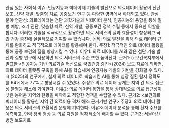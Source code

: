 

관심 있는 사회적 이슈: 인공지능과 빅데이터 기술의 발전으로 의료데이터 활용이 진단 보조, 신약 개발, 맞춤형 치료, 공중보건 연구 등 다양한 영역에서 확대되고 있다.
관심 분야 연관성: 의료데이터는 첨단 과학기술과 빅데이터 분석, 인공지능의 융합을 통해 질병 예방, 조기 진단, 맞춤형 치료, 신약 개발, 공중보건 정책 수립 등에서 중요한 역할을 합니다. 이러한 기술을 적극적으로 활용하면 의료 서비스의 질과 효율성이 향상되고 국민 건강 증진에 실질적으로 기여할 수 있습니다.
논제: 의료 발전을 위해 의료 데이터 규제를 완화하고 적극적으로 데이터를 활용해야 한다.
주장1: 적극적인 의료 데이터 활용을 통해 공중 보건의 질을 향상시킬 수 있다.
이유1: 의료 데이터를 AI와 같은 첨단 기술 발전과 질병 연구에 사용하면 의료 서비스의 수준 또한 높아진다.
근거1:
i) 보건복지부에서 발표한 <인공지능 기반 의료기술 혁신으로 국민건강 증진>(2024) 보도 자료에 의하면, 의료 데이터 플랫폼 구축을 통해 AI를 학습시켜 인공지능 개발의 기반을 강화할 수 있다.
ii) <Detecting structural heart disease from electrocardiograms using AI>(2025)의 연구에서, 실제 의료 데이터로 학습시킨 AI를 통해 심장 질환 탐지 정확도를 64%에서 77%로 향상시킬 수 있었다.
주장2: 의료 데이터 공개는 지역 간 의료 접근성 불평등 해소에 기여한다.
이유2: 의료 데이터 통합을 통해 상대적으로 의료 접근성이 낮은 농어촌 지역의 현황을 파악하고 적합한 정책을 수립할 수 있다.
근거2: <보건의료 빅데이터를 활용한 지역 간 의료이용 격차 해소 근거기반 연구>
주장3: 의료 데이터 활용은 의료 서비스의 효율적인 운영에 기여한다.
이유3: 데이터 분석을 통해 환자 수요를 예측하고, 인력·장비·병상 등 의료 자원을 적재적소에 배치할 수 있다.
근거3: 서울아산병원 보도자료

